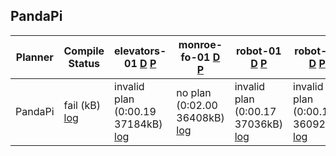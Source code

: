 ## PandaPi
| Planner | Compile Status | elevators-01 [D](https://ipc2023-htn.github.io/sampleProblems/elevators-01-d.hddl) [P](https://ipc2023-htn.github.io/sampleProblems/elevators-01-p.hddl) | monroe-fo-01 [D](https://ipc2023-htn.github.io/sampleProblems/monroe-fo-01-d.hddl) [P](https://ipc2023-htn.github.io/sampleProblems/monroe-fo-01-p.hddl) | robot-01 [D](https://ipc2023-htn.github.io/sampleProblems/robot-01-d.hddl) [P](https://ipc2023-htn.github.io/sampleProblems/robot-01-p.hddl) | robot-02 [D](https://ipc2023-htn.github.io/sampleProblems/robot-02-d.hddl) [P](https://ipc2023-htn.github.io/sampleProblems/robot-02-p.hddl) | snake-01 [D](https://ipc2023-htn.github.io/sampleProblems/snake-01-d.hddl) [P](https://ipc2023-htn.github.io/sampleProblems/snake-01-p.hddl) | snake-02 [D](https://ipc2023-htn.github.io/sampleProblems/snake-02-d.hddl) [P](https://ipc2023-htn.github.io/sampleProblems/snake-02-p.hddl) | transport-01 [D](https://ipc2023-htn.github.io/sampleProblems/transport-01-d.hddl) [P](https://ipc2023-htn.github.io/sampleProblems/transport-01-p.hddl) | transport-04 [D](https://ipc2023-htn.github.io/sampleProblems/transport-04-d.hddl) [P](https://ipc2023-htn.github.io/sampleProblems/transport-04-p.hddl) |
|---|---|---|---|---|---|---|---|---|---|
| PandaPi| fail (kB) [log](https://ipc2023-htn.github.io/PandaPi.sif.build.log) | invalid plan (0:00.19 37184kB) [log](https://ipc2023-htn.github.io/PandaPi.sif.elevators-01.log) | no plan (0:02.00 36408kB) [log](https://ipc2023-htn.github.io/PandaPi.sif.monroe-fo-01.log) | invalid plan (0:00.17 37036kB) [log](https://ipc2023-htn.github.io/PandaPi.sif.robot-01.log) | invalid plan (0:00.19 36092kB) [log](https://ipc2023-htn.github.io/PandaPi.sif.robot-02.log) | invalid plan (0:00.22 36360kB) [log](https://ipc2023-htn.github.io/PandaPi.sif.snake-01.log) | invalid plan (0:00.22 36552kB) [log](https://ipc2023-htn.github.io/PandaPi.sif.snake-02.log) | invalid plan (0:00.17 37328kB) [log](https://ipc2023-htn.github.io/PandaPi.sif.transport-01.log) | invalid plan (0:00.19 36276kB) [log](https://ipc2023-htn.github.io/PandaPi.sif.transport-04.log) | 
